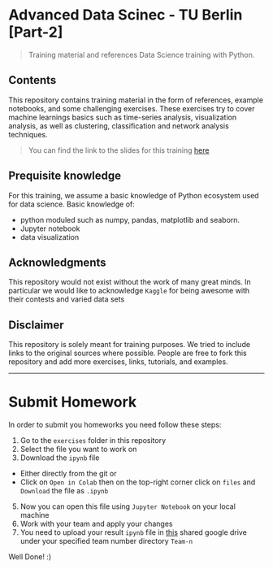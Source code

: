 # Advanced Data Scinec - TU Berlin [Part-2]

> Training material and references Data Science training with Python.

## Contents
This repository contains training material in the form of references, example notebooks, and some challenging exercises. These exercises try to cover machine learnings basics such as time-series analysis, visualization analysis, as well as clustering, classification and network analysis techniques.

> You can find the link to the slides for this training [here](https://docs.google.com/presentation/d/1p08TNA3hQjS7HNIYQbgSrH8zMR4H6F4QFxRpbuo5nNU/edit?usp=sharing)

## Prequisite knowledge
For this training, we assume a basic knowledge of Python ecosystem used for data science. Basic knowledge of:
- python moduled such as numpy, pandas, matplotlib and seaborn. 
- Jupyter notebook
- data visualization

## Acknowledgments
This repository would not exist without the work of many great minds. In particular we would like to acknowledge `Kaggle` for being awesome with their contests and varied data sets

## Disclaimer
This repository is solely meant for training purposes. We tried to include links to the original sources where possible. People are free to fork this repository and add more exercises, links, tutorials, and examples.

---
# Submit Homework
In order to submit you homeworks you need follow these steps:
1) Go to the `exercises` folder in this repository
2) Select the file you want to work on
3) Download the `ipynb` file 
 - Either directly from the git or
 - Click on `Open in Colab` then on the top-right corner click on `files` and `Download` the file as `.ipynb`
5) Now you can open this file using `Jupyter Notebook` on your local machine
6) Work with your team and apply your changes 
7) You need to upload your result `ipynb` file in [this](https://drive.google.com/drive/folders/1HnJ69l_fWSFSmvCSEB2WC_o1B6_OgTp8?usp=sharing) shared google drive under your specified team number directory `Team-n`

Well Done! :)
 

